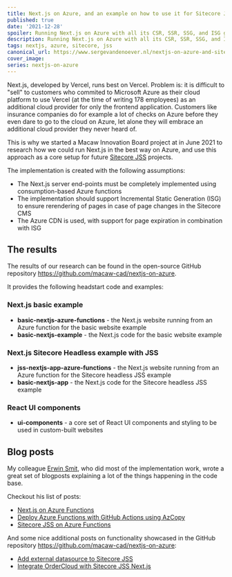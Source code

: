 ```yaml
---
title: Next.js on Azure, and an example on how to use it for Sitecore JSS
published: true
date: '2021-12-28'
spoiler: Running Next.js on Azure with all its CSR, SSR, SSG, and ISG goodness. And as an example run also Sitecore JSS on it!
description: Running Next.js on Azure with all its CSR, SSR, SSG, and ISG goodness. And as an example run also Sitecore JSS on it!
tags: nextjs, azure, sitecore, jss
canonical_url: https://www.sergevandenoever.nl/nextjs-on-azure-and-sitecore
cover_image:
series: nextjs-on-azure
---
```


Next.js, developed by Vercel, runs best on Vercel. Problem is: it is difficult to "sell" to customers who commited to Microsoft Azure as their cloud platform to use Vercel (at the time of writing 178 employees) as an additional cloud provider for only the frontend application. Customers like insurance companies do for example a lot of checks on Azure before they even dare to go to the cloud on Azure, let alone they will embrace an additional cloud provider they never heard of.

This is why we started a Macaw Innovation Board project at in June 2021 to research how we could run Next.js in the best way on Azure, and use this approach as a core setup for future [Sitecore JSS](https://jss.sitecore.com/) projects.

The implementation is created with the following assumptions:

- The Next.js server end-points must be completely implemented using consumption-based Azure functions
- The implementation should support Incremental Static Generation (ISG) to ensure rerendering of pages in case of page changes in the Sitecore CMS
- The Azure CDN is used, with support for page expiration in combination with ISG

## The results

The results of our research can be found in the open-source GitHub repository https://github.com/macaw-cad/nextjs-on-azure.

It provides the following headstart code and examples: 

### Next.js basic example

- **basic-nextjs-azure-functions** - the Next.js website running from an Azure function for the basic website example
- **basic-nextjs-example** - the Next.js code for the basic website example

### Next.js Sitecore Headless example with JSS

- **jss-nextjs-app-azure-functions** - the Next.js website running from an Azure function for the Sitecore headless JSS example
- **basic-nextjs-app** - the Next.js code for the Sitecore headless JSS example

### React UI components

- **ui-components** - a core set of React UI components and styling to be used in custom-built websites

## Blog posts

My colleague [Erwin Smit](https://www.erwinsmit.com), who did most of the implementation work, wrote a great set of blogposts explaining a lot of the things happening in the code base.

Checkout his list of posts:

- [Next.js on Azure Functions](https://www.erwinsmit.com/nextjs-on-azure-functions/)
- [Deploy Azure Functions with GitHub Actions using AzCopy](https://www.erwinsmit.com/deploy-azure-functions-github-actions/)
- [Sitecore JSS on Azure Functions](https://www.erwinsmit.com/sitecore-jss-on-azure-functions/)

And some nice additional posts on functionality showcased in the GitHub repository https://github.com/macaw-cad/nextjs-on-azure:

- [Add external datasource to Sitecore JSS](https://www.erwinsmit.com/add-external-datasource-to-sitecore-jss/)
- [Integrate OrderCloud with Sitecore JSS Next.js](https://www.erwinsmit.com/ordercloud-sitecore-jss-nextjs/)